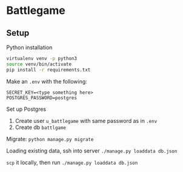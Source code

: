 # Battlegame

## Setup

Python installation
```bash
virtualenv venv -p python3
source venv/bin/activate
pip install -r requirements.txt
```

Make an `.env` with the following:
```
SECRET_KEY=<type something here>
POSTGRES_PASSWORD=postgres
```

Set up Postgres

1. Create user `u_battlegame` with same password as in `.env`
1. Create db `battlgame`


Migrate:
`python manage.py migrate`

Loading existing data, ssh into server `./manage.py loaddata db.json`

`scp` it locally, then run `./manage.py loaddata db.json`
